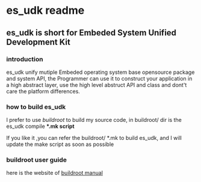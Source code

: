 es_udk readme
=========================
es_udk is short for Embeded System Unified Development Kit
----------------------------------------------------------------
### introduction
es_udk unify mutiple Embeded operating system base opensource package and system
API, the Programmer can use it to construct your application in a high abstract
layer, use the high level abstruct API and class and dont't care the platform 
differences.

### how to build es_udk

I prefer to use *buildroot* to build my source code,
in buildroot/ dir is the es_udk compile **\*.mk script**

If you like it ,you can refer the buildroot/ \*.mk to build
es_udk, and I will update the make script as soon as possible

### buildroot user guide

here is the website of
[buildroot manual](https://buildroot.org/downloads/manual/manual.html)
